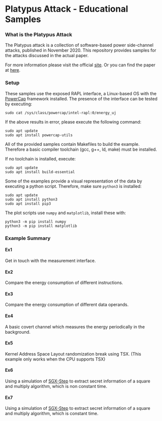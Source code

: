 # Platypus Attack - Educational Samples
### What is the Platypus Attack
The Platypus attack is a collection of software-based power side-channel attacks, published in November 2020.
This repository provides samples for the attacks discussed in the actual paper.

For more information please visit the official [site](https://platypusattack.com). Or you can find the paper at [here](https://platypusattack.com/platypus.pdf).

### Setup
These samples use the exposed RAPL interface, a Linux-based OS with the [PowerCap](https://www.kernel.org/doc/html/latest/power/powercap/powercap.html) framework installed.
The presence of the interface can be tested by executing:

    sudo cat /sys/class/powercap/intel-rapl:0/energy_uj 

If the above results in error, please execute the following command:

    sudo apt update
    sudo apt install powercap-utils 

All of the provided samples contain Makefiles to build the example. Therefore a basic compiler toolchain (gcc, g++, ld, make) must be installed.

If no toolchain is installed, execute:

    sudo apt update
    sudo apt install build-essential

Some of the examples provide a visual representation of the data by executing a python script. Therefore, make sure `python3` is installed:

    sudo apt update
    sudo apt install python3
    sudo apt install pip3

The plot scripts use `numpy` and `matplotlib`, install these with:

    python3 -m pip install numpy
    python3 -m pip install matplotlib
     
### Example Summary

#### Ex1
Get in touch with the measurement interface.

#### Ex2 
Compare the energy consumption of different instructions.

#### Ex3
Compare the energy consumption of different data operands.

#### Ex4
A basic covert channel which measures the energy periodically in the background.

#### Ex5 
Kernel Address Space Layout randomization break using TSX.
(This example only works when the CPU supports TSX)

#### Ex6
Using a simulation of [SGX-Step](https://github.com/jovanbulck/sgx-step) to extract secret information of a square and multiply algorithm, which is non constant time.

#### Ex7
Using a simulation of [SGX-Step](https://github.com/jovanbulck/sgx-step) to extract secret information of a square and multiply algorithm, which is constant time.
